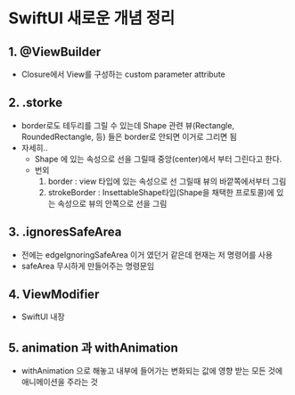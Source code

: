 # SwiftUI 새로운 개념 정리

## 1. @ViewBuilder
- Closure에서 View를 구성하는 custom parameter attribute

## 2. .storke
- border로도 테두리를 그릴 수 있는데 Shape 관련 뷰(Rectangle, RoundedRectangle, 등) 들은 border로 안되면 이거로 그리면 됨
- 자세히..
    - Shape 에 있는 속성으로 선을 그릴때 중앙(center)에서 부터 그린다고 한다.
    * 번외
        1. border : view 타입에 있는 속성으로 선 그릴때 뷰의 바깥쪽에서부터 그림
        2. strokeBorder : InsettableShape타입(Shape을 채택한 프로토콜)에 있는 속성으로 뷰의 안쪽으로 선을 그림

## 3. .ignoresSafeArea
- 전에는 edgeIgnoringSafeArea 이거 였던거 같은데 현재는 저 명령어를 사용
- safeArea 무시하게 만들어주는 명령문임

## 4. ViewModifier
- SwiftUI 내장

## 5. animation 과 withAnimation
- withAnimation 으로 해놓고 내부에 들어가는 변화되는 값에 영향 받는 모든 것에 애니메이션을 주라는 것

